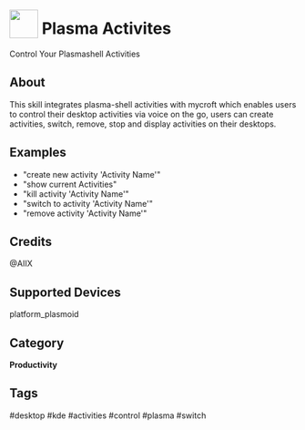 # <img src='https://rawgithub.com/FortAwesome/Font-Awesome/master/advanced-options/raw-svg/solid/chalkboard-teacher.svg' card_color='#0099ff' width='50' height='50' style='vertical-align:bottom'/> Plasma Activites
Control Your Plasmashell Activities

## About 
This skill integrates plasma-shell activities with mycroft which enables users to control their desktop activities via voice on the go, users can create activities, switch, remove, stop and display activities on their desktops.

## Examples 
* "create new activity 'Activity Name'"
* "show current Activities"
* "kill activity 'Activity Name'"
* "switch to activity 'Activity Name'"
* "remove activity 'Activity Name'"

## Credits 
@AIIX

## Supported Devices 
platform_plasmoid 

## Category
**Productivity**

## Tags
#desktop
#kde
#activities
#control
#plasma
#switch
